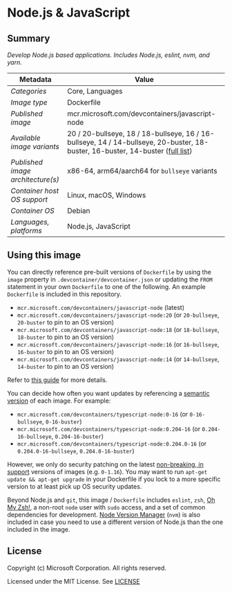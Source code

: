 # Node.js & JavaScript

## Summary

*Develop Node.js based applications. Includes Node.js, eslint, nvm, and yarn.*

| Metadata | Value |  
|----------|-------|
| *Categories* | Core, Languages |
| *Image type* | Dockerfile |
| *Published image* | mcr.microsoft.com/devcontainers/javascript-node |
| *Available image variants* | 20 / 20-bullseye, 18 / 18-bullseye, 16 / 16-bullseye, 14 / 14-bullseye, 20-buster, 18-buster, 16-buster, 14-buster ([full list](https://mcr.microsoft.com/v2/devcontainers/javascript-node/tags/list)) |
| *Published image architecture(s)* | x86-64, arm64/aarch64 for `bullseye` variants |
| *Container host OS support* | Linux, macOS, Windows |
| *Container OS* | Debian |
| *Languages, platforms* | Node.js, JavaScript |

## Using this image

You can directly reference pre-built versions of `Dockerfile` by using the `image` property in `.devcontainer/devcontainer.json` or updating the `FROM` statement in your own  `Dockerfile` to one of the following. An example `Dockerfile` is included in this repository.

- `mcr.microsoft.com/devcontainers/javascript-node` (latest)
- `mcr.microsoft.com/devcontainers/javascript-node:20` (or `20-bullseye`, `20-buster` to pin to an OS version)
- `mcr.microsoft.com/devcontainers/javascript-node:18` (or `18-bullseye`, `18-buster` to pin to an OS version)
- `mcr.microsoft.com/devcontainers/javascript-node:16` (or `16-bullseye`, `16-buster` to pin to an OS version)
- `mcr.microsoft.com/devcontainers/javascript-node:14` (or `14-bullseye`, `14-buster` to pin to an OS version)

Refer to [this guide](https://containers.dev/guide/dockerfile) for more details.

You can decide how often you want updates by referencing a [semantic version](https://semver.org/) of each image. For example:

- `mcr.microsoft.com/devcontainers/typescript-node:0-16` (or `0-16-bullseye`, `0-16-buster`)
- `mcr.microsoft.com/devcontainers/typescript-node:0.204-16` (or `0.204-16-bullseye`, `0.204-16-buster`)
- `mcr.microsoft.com/devcontainers/typescript-node:0.204.0-16` (or `0.204.0-16-bullseye`, `0.204.0-16-buster`)

However, we only do security patching on the latest [non-breaking, in support](https://github.com/devcontainers/images/issues/90) versions of images (e.g. `0-1.16`). You may want to run `apt-get update && apt-get upgrade` in your Dockerfile if you lock to a more specific version to at least pick up OS security updates.

Beyond Node.js and `git`, this image / `Dockerfile` includes `eslint`, `zsh`, [Oh My Zsh!](https://ohmyz.sh/), a non-root `node` user with `sudo` access, and a set of common dependencies for development. [Node Version Manager](https://github.com/nvm-sh/nvm) (`nvm`) is also included in case you need to use a different version of Node.js than the one included in the image.

## License

Copyright (c) Microsoft Corporation. All rights reserved.

Licensed under the MIT License. See [LICENSE](https://github.com/devcontainers/images/blob/main/LICENSE)

